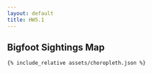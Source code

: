 ```yaml
---
layout: default
title: HW5.1
---
```

<!-- Trigger rebuild -->
## Bigfoot Sightings Map
```vega-lite
{% include_relative assets/choropleth.json %}